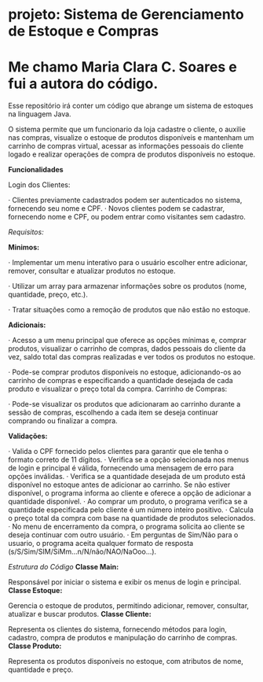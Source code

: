 # projeto: Sistema de Gerenciamento de Estoque e Compras

# Me chamo Maria Clara C. Soares e fui a autora do código.

Esse repositório irá conter um código que abrange um sistema de estoques na linguagem Java.

O sistema permite que um funcionario da loja cadastre o cliente, o auxilie nas compras, visualize o estoque de produtos disponíveis e mantenham um carrinho de compras virtual, acessar as informações pessoais do cliente logado e realizar operações de compra de produtos disponíveis no estoque.

**Funcionalidades**

Login dos Clientes:

· Clientes previamente cadastrados podem ser autenticados no sistema, fornecendo seu nome e CPF.
· Novos clientes podem se cadastrar, fornecendo nome e CPF, ou podem entrar como visitantes sem cadastro.


*Requisitos:*

**Minimos:**

· Implementar um menu interativo para o usuário escolher entre adicionar, remover, consultar e atualizar produtos no estoque.

· Utilizar um array para armazenar informações sobre os produtos (nome, quantidade, preço, etc.).

· Tratar situações como a remoção de produtos que não estão no estoque.

**Adicionais:**

· Acesso a um menu principal que oferece as opções mínimas e, comprar produtos, visualizar o carrinho de compras, dados pessoais do cliente da vez, saldo total das compras realizadas e ver todos os produtos no estoque.

· Pode-se comprar produtos disponíveis no estoque, adicionando-os ao carrinho de compras e especificando a quantidade desejada de cada produto e visualizar o preço total da compra.
Carrinho de Compras:

· Pode-se visualizar os produtos que adicionaram ao carrinho durante a sessão de compras, escolhendo a cada item se deseja continuar comprando ou finalizar a compra.

**Validações:**

· Valida o CPF fornecido pelos clientes para garantir que ele tenha o formato correto de 11 dígitos.
· Verifica se a opção selecionada nos menus de login e principal é válida, fornecendo uma mensagem de erro para opções inválidas.
· Verifica se a quantidade desejada de um produto está disponível no estoque antes de adicionar ao carrinho. Se não estiver disponível, o programa informa ao cliente e oferece a opção de adicionar a quantidade disponível.
· Ao comprar um produto, o programa verifica se a quantidade especificada pelo cliente é um número inteiro positivo.
· Calcula o preço total da compra com base na quantidade de produtos selecionados.
· No menu de encerramento da compra, o programa solicita ao cliente se deseja continuar com outro usuário.
· Em perguntas de Sim/Não para o usuario, o programa aceita qualquer formato de resposta (s/S/Sim/SIM/SiMm...n/N/não/NAO/NaOoo...).

*Estrutura do Código*
**Classe Main:**

Responsável por iniciar o sistema e exibir os menus de login e principal.
**Classe Estoque:**

Gerencia o estoque de produtos, permitindo adicionar, remover, consultar, atualizar e buscar produtos.
**Classe Cliente:**

Representa os clientes do sistema, fornecendo métodos para login, cadastro, compra de produtos e manipulação do carrinho de compras.
**Classe Produto:**

Representa os produtos disponíveis no estoque, com atributos de nome, quantidade e preço.
